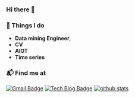 ### Hi there 👋


### 🚀 Things I do

- **Data mining Engineer**,
- **CV**
- **AIOT**
- **Time series**


### 📬 Find me at

[![Gmail Badge](https://img.shields.io/badge/-Gmail-d14836?style=flat-square&logo=Gmail&logoColor=white&link=mailto:zhang787jun@gmail.com)](mailto:zhang787jun@gmail.com)
[![Tech Blog Badge](http://img.shields.io/badge/-Tech%20blog-black?style=flat-square&logo=github&link=https://zhang787jun.github.io/)](https://zhang787jun.github.io/) 
[![github stats](https://github-readme-stats.vercel.app/api?username=zhang787jun&show_icons=true&hide_border=False)](https://github.com/zhang787jun)

<!--
**zhang787jun/zhang787jun** is a ✨ _special_ ✨ repository because its `README.md` (this file) appears on your GitHub profile.

Here are some ideas to get you started:

- 🔭 I’m currently working on ...
- 🌱 I’m currently learning ...
- 👯 I’m looking to collaborate on ...
- 🤔 I’m looking for help with ...
- 💬 Ask me about ...
- 📫 How to reach me: ...
- 😄 Pronouns: ...
- ⚡ Fun fact: ...
-->
